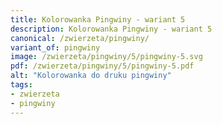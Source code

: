 ```yaml
---
title: Kolorowanka Pingwiny - wariant 5
description: Kolorowanka Pingwiny - wariant 5
canonical: /zwierzeta/pingwiny/
variant_of: pingwiny
image: /zwierzeta/pingwiny/5/pingwiny-5.svg
pdf: /zwierzeta/pingwiny/5/pingwiny-5.pdf
alt: "Kolorowanka do druku pingwiny"
tags:
- zwierzeta
- pingwiny
---
```

